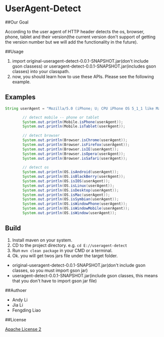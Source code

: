 UserAgent-Detect
================

##Our Goal

According to the user agent of HTTP header detects the os, browser, phone, tablet and their version(the current version don't support of getting the version number but we will add the functionality in the future).

##Usage

1. import original-useragent-detect-0.0.1-SNAPSHOT.jar(don't include gson classess) or useragent-detect-0.0.1-SNAPSHOT.jar(includes gson classes) into your classpath.
2. now, you should learn how to use these APIs. Please see the following example.

## Examples

```java
String userAgent = "Mozilla/5.0 (iPhone; U; CPU iPhone OS 5_1_1 like Mac OS X; en) AppleWebKit/534.46.0 (KHTML, like Gecko) CriOS/19.0.1084.60 Mobile/9B206 Safari/7534.48.3";   

        // detect mobile -- phone or tablet
        System.out.println(Mobile.isPhone(userAgent));
        System.out.println(Mobile.isTablet(userAgent));
        
        // detect browser
        System.out.println(Browser.isChrome(userAgent));
        System.out.println(Browser.isFirefox(userAgent));
        System.out.println(Browser.isIE(userAgent));
        System.out.println(Browser.isOpera(userAgent));
        System.out.println(Browser.isSafari(userAgent));
        
        // detect os
        System.out.println(OS.isAndroid(userAgent));
        System.out.println(OS.isBlackBerry(userAgent));
        System.out.println(OS.isIOS(userAgent));
        System.out.println(OS.isLinux(userAgent));
        System.out.println(OS.isDesktop(userAgent));
        System.out.println(OS.isMac(userAgent));
        System.out.println(OS.isSymbian(userAgent));
        System.out.println(OS.isWindowPhone(userAgent));
        System.out.println(OS.isWindowMobile(userAgent));
        System.out.println(OS.isWindow(userAgent));
```

## Build

1. Install maven on your system.
2. CD to the project directory. e.g. `cd E://useragent-detect`
3. Run `mvn clean package` in your CMD or a terminal.
4. Ok. you will get twos jars file under the target folder.
  - original-useragent-detect-0.0.1-SNAPSHOT.jar(don't include gson classes, so you must import gson jar)
  - useragent-detect-0.0.1-SNAPSHOT.jar(include gson classes, this means that you don't have to import gson jar file)

##Authoer
  - Andy Li
  - Jia  Li
  - Fengding Liao

##License

[Apache License 2](http://www.apache.org/licenses/LICENSE-2.0)
